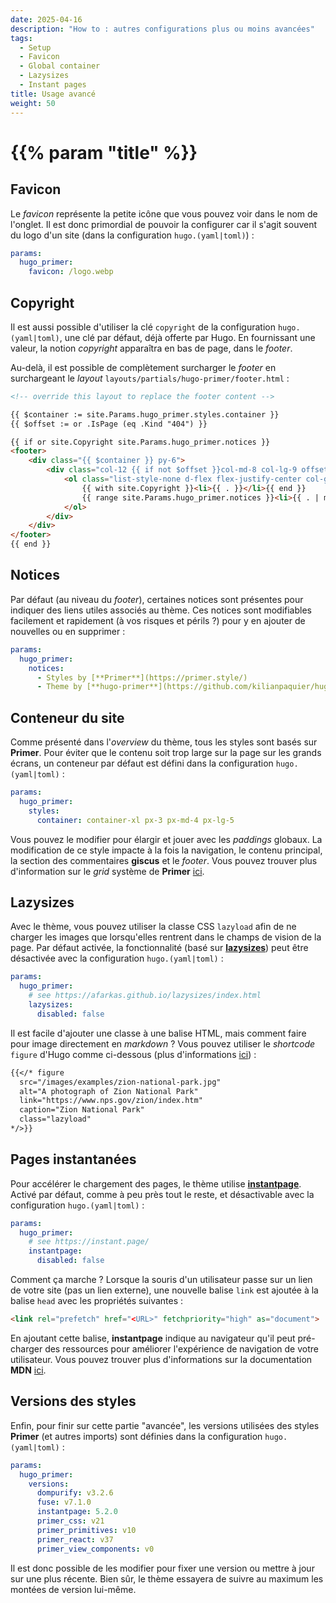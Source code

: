 ```yaml
---
date: 2025-04-16
description: "How to : autres configurations plus ou moins avancées"
tags:
  - Setup
  - Favicon
  - Global container
  - Lazysizes
  - Instant pages
title: Usage avancé
weight: 50
---
```


# {{% param "title" %}}

## Favicon

Le *favicon* représente la petite icône que vous pouvez voir dans le nom de l'onglet.
Il est donc primordial de pouvoir la configurer car il s'agit souvent du logo d'un site (dans la configuration `hugo.(yaml|toml)`) :

```yaml
params:
  hugo_primer:
    favicon: /logo.webp
```

## Copyright

Il est aussi possible d'utiliser la clé `copyright` de la configuration `hugo.(yaml|toml)`, une clé par défaut, déjà offerte par Hugo.
En fournissant une valeur, la notion *copyright* apparaîtra en bas de page, dans le *footer*.

Au-delà, il est possible de complètement surcharger le *footer* en surchargeant le *layout* `layouts/partials/hugo-primer/footer.html` :

```html
<!-- override this layout to replace the footer content -->

{{ $container := site.Params.hugo_primer.styles.container }}
{{ $offset := or .IsPage (eq .Kind "404") }}

{{ if or site.Copyright site.Params.hugo_primer.notices }}
<footer>
    <div class="{{ $container }} py-6">
        <div class="col-12 {{ if not $offset }}col-md-8 col-lg-9 offset-md-4 offset-lg-3{{ end }}">
            <ol class="list-style-none d-flex flex-justify-center col-gap-6 row-gap-2 flex-wrap text-small fgColor-muted">
                {{ with site.Copyright }}<li>{{ . }}</li>{{ end }}
                {{ range site.Params.hugo_primer.notices }}<li>{{ . | markdownify }}</li>{{ end }}
            </ol>
        </div>
    </div>
</footer>
{{ end }}
```

## Notices

Par défaut (au niveau du *footer*), certaines notices sont présentes pour indiquer des liens utiles associés au thème.
Ces notices sont modifiables facilement et rapidement (à vos risques et périls ?) pour y en ajouter de nouvelles ou en supprimer :

```yaml
params:
  hugo_primer:
    notices:
      - Styles by [**Primer**](https://primer.style/)
      - Theme by [**hugo-primer**](https://github.com/kilianpaquier/hugo-primer)
```

## Conteneur du site

Comme présenté dans l'*overview* du thème, tous les styles sont basés sur **Primer**.
Pour éviter que le contenu soit trop large sur la page sur les grands écrans, un conteneur par défaut est défini dans la configuration `hugo.(yaml|toml)` :

```yaml
params:
  hugo_primer:
    styles:
      container: container-xl px-3 px-md-4 px-lg-5
```

Vous pouvez le modifier pour élargir et jouer avec les *paddings* globaux.
La modification de ce style impacte à la fois la navigation, le contenu principal, la section des commentaires **giscus** et le *footer*.
Vous pouvez trouver plus d'information sur le *grid* système de **Primer** [ici](https://primer.style/css/storybook/?path=/story/utilities-grid--container).

## Lazysizes

Avec le thème, vous pouvez utiliser la classe CSS `lazyload` afin de ne charger les images que lorsqu'elles rentrent dans le champs de vision de la page.
Par défaut activée, la fonctionnalité (basé sur [**lazysizes**](https://afarkas.github.io/lazysizes/index.html)) peut être désactivée avec la configuration `hugo.(yaml|toml)` :

```yaml
params:
  hugo_primer:
    # see https://afarkas.github.io/lazysizes/index.html
    lazysizes:
      disabled: false
```

Il est facile d'ajouter une classe à une balise HTML, mais comment faire pour image directement en *markdown* ?
Vous pouvez utiliser le *shortcode* `figure` d'Hugo comme ci-dessous (plus d'informations [ici](https://gohugo.io/shortcodes/figure/)) :

```md
{{</* figure
  src="/images/examples/zion-national-park.jpg"
  alt="A photograph of Zion National Park"
  link="https://www.nps.gov/zion/index.htm"
  caption="Zion National Park"
  class="lazyload"
*/>}}
```

## Pages instantanées

Pour accélérer le chargement des pages, le thème utilise [**instantpage**](https://instant.page/).
Activé par défaut, comme à peu près tout le reste, et désactivable avec la configuration `hugo.(yaml|toml)` :

```yaml
params:
  hugo_primer:
    # see https://instant.page/
    instantpage:
      disabled: false
```

Comment ça marche ? Lorsque la souris d'un utilisateur passe sur un lien de votre site (pas un lien externe),
une nouvelle balise `link` est ajoutée à la balise `head` avec les propriétés suivantes :

```html
<link rel="prefetch" href="<URL>" fetchpriority="high" as="document">
```

En ajoutant cette balise, **instantpage** indique au navigateur qu'il peut pré-charger des ressources pour améliorer l'expérience de navigation de votre utilisateur.
Vous pouvez trouver plus d'informations sur la documentation **MDN** [ici](https://developer.mozilla.org/fr/docs/Web/HTML/Reference/Attributes/rel/prefetch).

## Versions des styles

Enfin, pour finir sur cette partie "avancée", les versions utilisées des styles **Primer** (et autres imports) sont définies dans la configuration `hugo.(yaml|toml)` :

```yaml
params:
  hugo_primer:
    versions:
      dompurify: v3.2.6
      fuse: v7.1.0
      instantpage: 5.2.0
      primer_css: v21
      primer_primitives: v10
      primer_react: v37
      primer_view_components: v0
```

Il est donc possible de les modifier pour fixer une version ou mettre à jour sur une plus récente.
Bien sûr, le thème essayera de suivre au maximum les montées de version lui-même.
